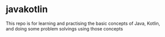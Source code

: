 # javakotlin
This repo is for learning and practising the basic concepts of Java, Kotlin, and doing some problem solvings using those concepts
